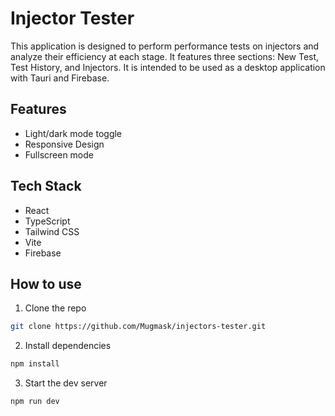 
# Injector Tester

This application is designed to perform performance tests on injectors and analyze their efficiency at each stage. It features three sections: New Test, Test History, and Injectors. It is intended to be used as a desktop application with Tauri and Firebase.

## Features

- Light/dark mode toggle
- Responsive Design
- Fullscreen mode

## Tech Stack
- React
- TypeScript
- Tailwind CSS
- Vite
- Firebase

## How to use
1. Clone the repo
``` bash
git clone https://github.com/Mugmask/injectors-tester.git
```

2. Install dependencies
``` bash
npm install
```

3. Start the dev server
``` bash
npm run dev
```




